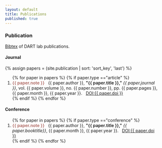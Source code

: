 ```yaml
---
layout: default
title: Publications
published: true
---
```


### Publication
[Bibtex](/utilities/dart_pub.bib) of DART lab publications. 

#### Journal

{% assign papers = (site.publication | sort: 'sort_key', 'last') %}
<ol>
	{% for paper in papers %}
	{% if paper.type =="article" %}	
	<li> <span style='font-weight:600; color:#AD655F;'>{{ paper.note }}</span> &nbsp; {{ paper.author }}, <span style='font-weight: 600;'>"{{ paper.title }}," </span> <i> {{ paper.journal }}</i>, vol. {{ paper.volume }}, no. {{ paper.number }}, pp. {{ paper.pages }}, {{ paper.month }}, {{ paper.year }}. &nbsp; <a href="http://dx.doi.org/{{ paper.doi }}">DOI:{{ paper.doi }}</a></li>
	{% endif %}	
	{% endfor %}
</ol>

#### Conference

<ol>
	{% for paper in papers %}
	{% if paper.type =="conference" %}	
	<li> <span style='font-weight:600; color:#AD655F;'>{{ paper.note }}</span> &nbsp; {{ paper.author }}, <span style='font-weight: 600;'>"{{ paper.title }},"</span> <i> {{ paper.booktitle}}</i>, {{ paper.month }}, {{ paper.year }}. &nbsp; <a href="http://dx.doi.org/{{ paper.doi }}">DOI:{{ paper.doi }}</a> </li>
	{% endif %}	
	{% endfor %}
</ol>